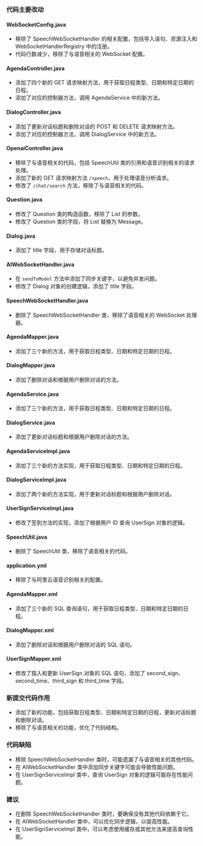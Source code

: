 ### 代码主要改动

#### WebSocketConfig.java
- 移除了 SpeechWebSocketHandler 的相关配置，包括导入语句、资源注入和 WebSocketHandlerRegistry 中的注册。
- 代码行数减少，移除了与语音相关的 WebSocket 配置。

#### AgendaController.java
- 添加了四个新的 GET 请求映射方法，用于获取日程类型、日期和特定日期的日程。
- 添加了对应的控制器方法，调用 AgendaService 中的新方法。

#### DialogController.java
- 添加了更新对话标题和删除对话的 POST 和 DELETE 请求映射方法。
- 添加了对应的控制器方法，调用 DialogService 中的新方法。

#### OpenaiController.java
- 移除了与语音相关的代码，包括 SpeechUtil 类的引用和语音识别相关的请求处理。
- 添加了新的 GET 请求映射方法 `/speech`，用于处理语音分析请求。
- 修改了 `/chat/search` 方法，移除了与语音相关的代码。

#### Question.java
- 修改了 Question 类的构造函数，移除了 List<Message> 的参数。
- 修改了 Question 类的字段，将 List<Message> 替换为 Message。

#### Dialog.java
- 添加了 title 字段，用于存储对话标题。

#### AIWebSocketHandler.java
- 在 `sendToModel` 方法中添加了同步关键字，以避免并发问题。
- 修改了 Dialog 对象的创建逻辑，添加了 title 字段。

#### SpeechWebSocketHandler.java
- 删除了 SpeechWebSocketHandler 类，移除了语音相关的 WebSocket 处理器。

#### AgendaMapper.java
- 添加了三个新的方法，用于获取日程类型、日期和特定日期的日程。

#### DialogMapper.java
- 添加了删除对话和根据用户删除对话的方法。

#### AgendaService.java
- 添加了三个新的方法，用于获取日程类型、日期和特定日期的日程。

#### DialogService.java
- 添加了更新对话标题和根据用户删除对话的方法。

#### AgendaServiceImpl.java
- 添加了三个新的方法实现，用于获取日程类型、日期和特定日期的日程。

#### DialogServiceImpl.java
- 添加了两个新的方法实现，用于更新对话标题和根据用户删除对话。

#### UserSignServiceImpl.java
- 修改了签到方法的实现，添加了根据用户 ID 查询 UserSign 对象的逻辑。

#### SpeechUtil.java
- 删除了 SpeechUtil 类，移除了语音相关的代码。

#### application.yml
- 移除了与阿里云语音识别相关的配置。

#### AgendaMapper.xml
- 添加了三个新的 SQL 查询语句，用于获取日程类型、日期和特定日期的日程。

#### DialogMapper.xml
- 添加了删除对话和根据用户删除对话的 SQL 语句。

#### UserSignMapper.xml
- 修改了插入和更新 UserSign 对象的 SQL 语句，添加了 second_sign、second_time、third_sign 和 third_time 字段。

### 新提交代码作用

- 添加了新的功能，包括获取日程类型、日期和特定日期的日程，更新对话标题和删除对话。
- 移除了与语音相关的功能，优化了代码结构。

### 代码缺陷

- 移除 SpeechWebSocketHandler 类时，可能遗漏了与语音相关的其他代码。
- 在 AIWebSocketHandler 类中添加同步关键字可能会导致性能问题。
- 在 UserSignServiceImpl 类中，查询 UserSign 对象的逻辑可能存在性能问题。

### 建议

- 在删除 SpeechWebSocketHandler 类时，要确保没有其他代码依赖于它。
- 在 AIWebSocketHandler 类中，可以优化同步逻辑，以提高性能。
- 在 UserSignServiceImpl 类中，可以考虑使用缓存或其他方法来提高查询性能。